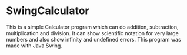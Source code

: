 # SwingCalculator
 This is a simple Calculator program which can do addition, subtraction, multiplication and division. It can show scientific notation for very large numbers and also show infinity and undefined errors. This program was made with Java Swing.
